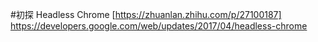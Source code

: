 #初探 Headless Chrome [https://zhuanlan.zhihu.com/p/27100187]
https://developers.google.com/web/updates/2017/04/headless-chrome